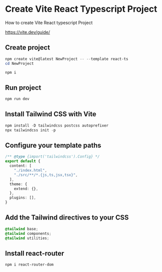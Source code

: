 # Create Vite React Typescript Project
How to create Vite React typescript Project

https://vite.dev/guide/

## Create project
```powershell
npm create vite@latest NewProject -- --template react-ts
cd NewProject 

npm i
```

## Run project
```powershell
npm run dev
```

## Install Tailwind CSS with Vite

```powershell
npm install -D tailwindcss postcss autoprefixer
npx tailwindcss init -p
```

## Configure your template paths

```typescript
/** @type {import('tailwindcss').Config} */
export default {
  content: [
    "./index.html",
    "./src/**/*.{js,ts,jsx,tsx}",
  ],
  theme: {
    extend: {},
  },
  plugins: [],
}
```

## Add the Tailwind directives to your CSS

```css
@tailwind base;
@tailwind components;
@tailwind utilities;
```

## Install react-router

```powershell
npm i react-router-dom
```

